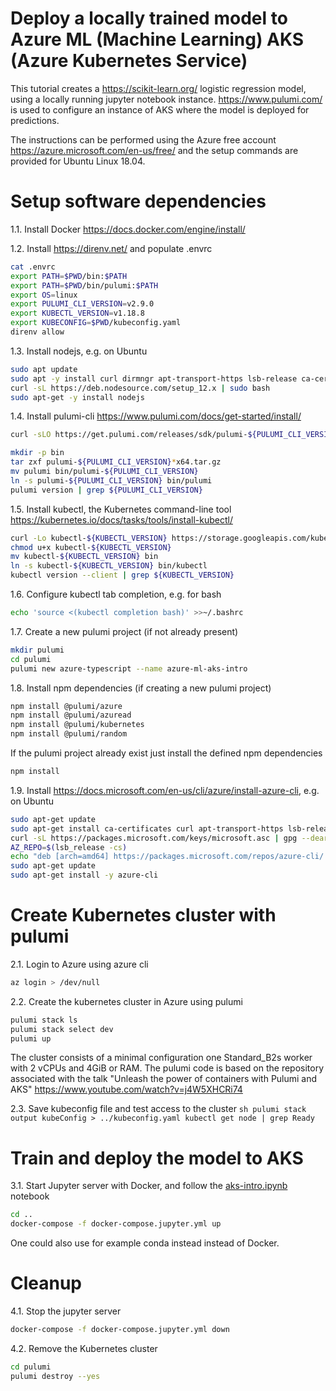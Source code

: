 # Deploy a locally trained model to Azure ML (Machine Learning) AKS (Azure Kubernetes Service)

This tutorial creates a https://scikit-learn.org/ logistic regression model, using a locally running jupyter notebook instance.
https://www.pulumi.com/ is used to configure an instance of AKS where the model is deployed for predictions.

The instructions can be performed using the Azure free account https://azure.microsoft.com/en-us/free/
and the setup commands are provided for Ubuntu Linux 18.04.

# Setup software dependencies

1.1. Install Docker https://docs.docker.com/engine/install/

1.2. Install https://direnv.net/ and populate .envrc
   ```sh
   cat .envrc
   export PATH=$PWD/bin:$PATH
   export PATH=$PWD/bin/pulumi:$PATH
   export OS=linux
   export PULUMI_CLI_VERSION=v2.9.0
   export KUBECTL_VERSION=v1.18.8
   export KUBECONFIG=$PWD/kubeconfig.yaml
   direnv allow
   ```

1.3. Install nodejs, e.g. on Ubuntu
   ```sh
   sudo apt update
   sudo apt -y install curl dirmngr apt-transport-https lsb-release ca-certificates
   curl -sL https://deb.nodesource.com/setup_12.x | sudo bash
   sudo apt-get -y install nodejs
   ```

1.4. Install pulumi-cli https://www.pulumi.com/docs/get-started/install/
   ```sh
   curl -sLO https://get.pulumi.com/releases/sdk/pulumi-${PULUMI_CLI_VERSION}-linux-x64.tar.gz
   ```
   ```sh
   mkdir -p bin
   tar zxf pulumi-${PULUMI_CLI_VERSION}*x64.tar.gz
   mv pulumi bin/pulumi-${PULUMI_CLI_VERSION}
   ln -s pulumi-${PULUMI_CLI_VERSION} bin/pulumi
   pulumi version | grep ${PULUMI_CLI_VERSION}
   ```

1.5. Install kubectl, the Kubernetes command-line tool https://kubernetes.io/docs/tasks/tools/install-kubectl/
   ```sh
   curl -Lo kubectl-${KUBECTL_VERSION} https://storage.googleapis.com/kubernetes-release/release/${KUBECTL_VERSION}/bin/linux/amd64/kubectl
   chmod u+x kubectl-${KUBECTL_VERSION}
   mv kubectl-${KUBECTL_VERSION} bin
   ln -s kubectl-${KUBECTL_VERSION} bin/kubectl
   kubectl version --client | grep ${KUBECTL_VERSION}
   ```

1.6. Configure kubectl tab completion, e.g. for bash
   ```sh
   echo 'source <(kubectl completion bash)' >>~/.bashrc
   ```

1.7. Create a new pulumi project (if not already present)
   ```sh
   mkdir pulumi
   cd pulumi
   pulumi new azure-typescript --name azure-ml-aks-intro
   ```

1.8. Install npm dependencies (if creating a new pulumi project)
   ```sh
   npm install @pulumi/azure
   npm install @pulumi/azuread
   npm install @pulumi/kubernetes
   npm install @pulumi/random
   ```
   If the pulumi project already exist just install the defined npm dependencies
   ```sh
   npm install
   ```

1.9. Install https://docs.microsoft.com/en-us/cli/azure/install-azure-cli, e.g. on Ubuntu
   ```sh
   sudo apt-get update
   sudo apt-get install ca-certificates curl apt-transport-https lsb-release gnupg gnupg2
   curl -sL https://packages.microsoft.com/keys/microsoft.asc | gpg --dearmor | sudo tee /etc/apt/trusted.gpg.d/microsoft.gpg > /dev/null
   AZ_REPO=$(lsb_release -cs)
   echo "deb [arch=amd64] https://packages.microsoft.com/repos/azure-cli/ $AZ_REPO main" | sudo tee /etc/apt/sources.list.d/azure-cli.list
   sudo apt-get update
   sudo apt-get install -y azure-cli
   ```
     
# Create Kubernetes cluster with pulumi

2.1. Login to Azure using azure cli
   ```sh
   az login > /dev/null
   ```

2.2. Create the kubernetes cluster in Azure using pulumi
   ```sh
   pulumi stack ls
   pulumi stack select dev
   pulumi up
   ```
   The cluster consists of a minimal configuration one Standard_B2s worker with 2 vCPUs and 4GiB or RAM.
   The pulumi code is based on the repository associated with the talk
   "Unleash the power of containers with Pulumi and AKS" https://www.youtube.com/watch?v=j4W5XHCRi74

2.3. Save kubeconfig file and test access to the cluster
    ```sh
    pulumi stack output kubeConfig > ../kubeconfig.yaml
    kubectl get node | grep Ready
    ```

# Train and deploy the model to AKS

3.1. Start Jupyter server with Docker, and follow the [aks-intro.ipynb](jupyter/aks-intro.ipynb) notebook
   ```sh
   cd ..
   docker-compose -f docker-compose.jupyter.yml up
   ```
   One could also use for example conda instead instead of Docker.

# Cleanup

4.1. Stop the jupyter server
   ```sh
   docker-compose -f docker-compose.jupyter.yml down
   ```

4.2. Remove the Kubernetes cluster
   ```sh
   cd pulumi
   pulumi destroy --yes
   ```
